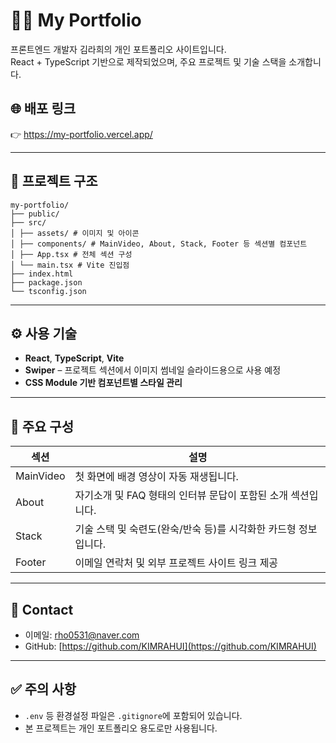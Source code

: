 # 🧑‍💻 My Portfolio

프론트엔드 개발자 김라희의 개인 포트폴리오 사이트입니다.  
React + TypeScript 기반으로 제작되었으며, 주요 프로젝트 및 기술 스택을 소개합니다.

## 🌐 배포 링크

👉 https://my-portfolio.vercel.app/

---

## 📁 프로젝트 구조
```
my-portfolio/
├── public/
├── src/
│ ├── assets/ # 이미지 및 아이콘
│ ├── components/ # MainVideo, About, Stack, Footer 등 섹션별 컴포넌트
│ ├── App.tsx # 전체 섹션 구성
│ └── main.tsx # Vite 진입점
├── index.html
├── package.json
└── tsconfig.json
```

---

## ⚙️ 사용 기술

- **React**, **TypeScript**, **Vite**
- **Swiper** – 프로젝트 섹션에서 이미지 썸네일 슬라이드용으로 사용 예정
- **CSS Module 기반 컴포넌트별 스타일 관리**

---

## 🔎 주요 구성

| 섹션       | 설명 |
|------------|------|
| MainVideo  | 첫 화면에 배경 영상이 자동 재생됩니다. |
| About      | 자기소개 및 FAQ 형태의 인터뷰 문답이 포함된 소개 섹션입니다. |
| Stack      | 기술 스택 및 숙련도(완숙/반숙 등)를 시각화한 카드형 정보입니다. |
| Footer     | 이메일 연락처 및 외부 프로젝트 사이트 링크 제공 |

---

## 📮 Contact

- 이메일: [rho0531@naver.com](mailto:rho0531@naver.com)
- GitHub: [https://github.com/KIMRAHUI](https://github.com/KIMRAHUI)

---

## ✅ 주의 사항

- `.env` 등 환경설정 파일은 `.gitignore`에 포함되어 있습니다.
- 본 프로젝트는 개인 포트폴리오 용도로만 사용됩니다.
